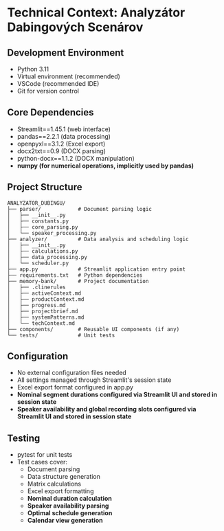 # Technical Context: Analyzátor Dabingových Scenárov

## Development Environment
- Python 3.11
- Virtual environment (recommended)
- VSCode (recommended IDE)
- Git for version control

## Core Dependencies
- Streamlit==1.45.1 (web interface)
- pandas==2.2.1 (data processing)
- openpyxl==3.1.2 (Excel export)
- docx2txt==0.9 (DOCX parsing)
- python-docx==1.1.2 (DOCX manipulation)
- **numpy (for numerical operations, implicitly used by pandas)**

## Project Structure
```
ANALYZATOR_DUBINGU/
├── parser/            # Document parsing logic
│   ├── __init__.py
│   ├── constants.py
│   ├── core_parsing.py
│   └── speaker_processing.py
├── analyzer/          # Data analysis and scheduling logic
│   ├── __init__.py
│   ├── calculations.py
│   ├── data_processing.py
│   └── scheduler.py
├── app.py             # Streamlit application entry point
├── requirements.txt   # Python dependencies
├── memory-bank/       # Project documentation
│   ├── .clinerules
│   ├── activeContext.md
│   ├── productContext.md
│   ├── progress.md
│   ├── projectbrief.md
│   ├── systemPatterns.md
│   └── techContext.md
├── components/        # Reusable UI components (if any)
└── tests/             # Unit tests
```

## Configuration
- No external configuration files needed
- All settings managed through Streamlit's session state
- Excel export format configured in app.py
- **Nominal segment durations configured via Streamlit UI and stored in session state**
- **Speaker availability and global recording slots configured via Streamlit UI and stored in session state**

## Testing
- pytest for unit tests
- Test cases cover:
  - Document parsing
  - Data structure generation
  - Matrix calculations
  - Excel export formatting
  - **Nominal duration calculation**
  - **Speaker availability parsing**
  - **Optimal schedule generation**
  - **Calendar view generation**
